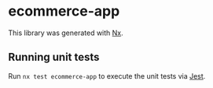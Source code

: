 # ecommerce-app

This library was generated with [Nx](https://nx.dev).

## Running unit tests

Run `nx test ecommerce-app` to execute the unit tests via [Jest](https://jestjs.io).
